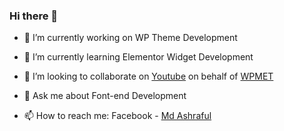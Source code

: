 ### Hi there 👋

- 🔭 I’m currently working on WP Theme Development
- 🌱 I’m currently learning Elementor Widget Development
- 👯 I’m looking to collaborate on <a href="https://www.youtube.com/channel/UCpsjAqTeTqwFTMV580D3YvQ" target="_blank">Youtube</a> on behalf of <a href="https://wpmet.com/" target="_blank"> WPMET </a>

- 💬 Ask me about Font-end Development
- 📫 How to reach me: Facebook - <a href="https://www.facebook.com/mdashraful.me/" target="_blank"> Md Ashraful </a>

